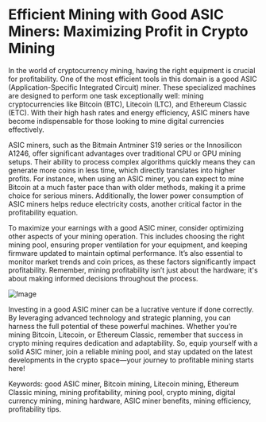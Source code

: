 # Efficient Mining with Good ASIC Miners: Maximizing Profit in Crypto Mining

In the world of cryptocurrency mining, having the right equipment is crucial for profitability. One of the most efficient tools in this domain is a good ASIC (Application-Specific Integrated Circuit) miner. These specialized machines are designed to perform one task exceptionally well: mining cryptocurrencies like Bitcoin (BTC), Litecoin (LTC), and Ethereum Classic (ETC). With their high hash rates and energy efficiency, ASIC miners have become indispensable for those looking to mine digital currencies effectively.

ASIC miners, such as the Bitmain Antminer S19 series or the Innosilicon A1246, offer significant advantages over traditional CPU or GPU mining setups. Their ability to process complex algorithms quickly means they can generate more coins in less time, which directly translates into higher profits. For instance, when using an ASIC miner, you can expect to mine Bitcoin at a much faster pace than with older methods, making it a prime choice for serious miners. Additionally, the lower power consumption of ASIC miners helps reduce electricity costs, another critical factor in the profitability equation.

To maximize your earnings with a good ASIC miner, consider optimizing other aspects of your mining operation. This includes choosing the right mining pool, ensuring proper ventilation for your equipment, and keeping firmware updated to maintain optimal performance. It’s also essential to monitor market trends and coin prices, as these factors significantly impact profitability. Remember, mining profitability isn’t just about the hardware; it's about making informed decisions throughout the process.

![Image](https://github.com/user-attachments/assets/590b50a7-4459-4e76-8a31-559aed223621)

Investing in a good ASIC miner can be a lucrative venture if done correctly. By leveraging advanced technology and strategic planning, you can harness the full potential of these powerful machines. Whether you’re mining Bitcoin, Litecoin, or Ethereum Classic, remember that success in crypto mining requires dedication and adaptability. So, equip yourself with a solid ASIC miner, join a reliable mining pool, and stay updated on the latest developments in the crypto space—your journey to profitable mining starts here!

Keywords: good ASIC miner, Bitcoin mining, Litecoin mining, Ethereum Classic mining, mining profitability, mining pool, crypto mining, digital currency mining, mining hardware, ASIC miner benefits, mining efficiency, profitability tips.